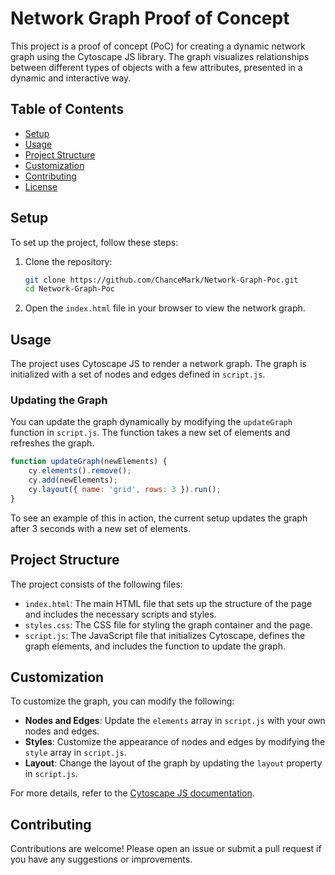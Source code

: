 # Network Graph Proof of Concept

This project is a proof of concept (PoC) for creating a dynamic network graph using the Cytoscape JS library. The graph visualizes relationships between different types of objects with a few attributes, presented in a dynamic and interactive way.

## Table of Contents

- [Setup](#setup)
- [Usage](#usage)
- [Project Structure](#project-structure)
- [Customization](#customization)
- [Contributing](#contributing)
- [License](#license)

## Setup

To set up the project, follow these steps:

1. Clone the repository:
    ```sh
    git clone https://github.com/ChanceMark/Network-Graph-Poc.git
    cd Network-Graph-Poc
    ```

2. Open the `index.html` file in your browser to view the network graph.

## Usage

The project uses Cytoscape JS to render a network graph. The graph is initialized with a set of nodes and edges defined in `script.js`.

### Updating the Graph

You can update the graph dynamically by modifying the `updateGraph` function in `script.js`. The function takes a new set of elements and refreshes the graph.

```javascript
function updateGraph(newElements) {
    cy.elements().remove();
    cy.add(newElements);
    cy.layout({ name: 'grid', rows: 3 }).run();
}
```

To see an example of this in action, the current setup updates the graph after 3 seconds with a new set of elements.

## Project Structure

The project consists of the following files:

- `index.html`: The main HTML file that sets up the structure of the page and includes the necessary scripts and styles.
- `styles.css`: The CSS file for styling the graph container and the page.
- `script.js`: The JavaScript file that initializes Cytoscape, defines the graph elements, and includes the function to update the graph.

## Customization

To customize the graph, you can modify the following:

- **Nodes and Edges**: Update the `elements` array in `script.js` with your own nodes and edges.
- **Styles**: Customize the appearance of nodes and edges by modifying the `style` array in `script.js`.
- **Layout**: Change the layout of the graph by updating the `layout` property in `script.js`.

For more details, refer to the [Cytoscape JS documentation](https://js.cytoscape.org/).

## Contributing

Contributions are welcome! Please open an issue or submit a pull request if you have any suggestions or improvements.
